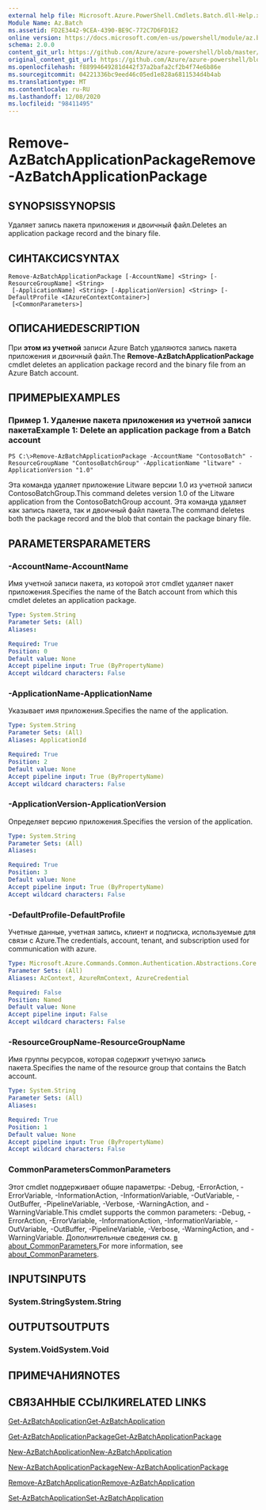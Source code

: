```yaml
---
external help file: Microsoft.Azure.PowerShell.Cmdlets.Batch.dll-Help.xml
Module Name: Az.Batch
ms.assetid: FD2E3442-9CEA-4390-BE9C-772C7D6FD1E2
online version: https://docs.microsoft.com/en-us/powershell/module/az.batch/remove-azbatchapplicationpackage
schema: 2.0.0
content_git_url: https://github.com/Azure/azure-powershell/blob/master/src/Batch/Batch/help/Remove-AzBatchApplicationPackage.md
original_content_git_url: https://github.com/Azure/azure-powershell/blob/master/src/Batch/Batch/help/Remove-AzBatchApplicationPackage.md
ms.openlocfilehash: f88994649281d442f37a2bafa2cf2b4f74e6b86e
ms.sourcegitcommit: 04221336bc9eed46c05ed1e828a6811534d4b4ab
ms.translationtype: MT
ms.contentlocale: ru-RU
ms.lasthandoff: 12/08/2020
ms.locfileid: "98411495"
---
```

# <span data-ttu-id="63df0-101">Remove-AzBatchApplicationPackage</span><span class="sxs-lookup"><span data-stu-id="63df0-101">Remove-AzBatchApplicationPackage</span></span>

## <span data-ttu-id="63df0-102">SYNOPSIS</span><span class="sxs-lookup"><span data-stu-id="63df0-102">SYNOPSIS</span></span>
<span data-ttu-id="63df0-103">Удаляет запись пакета приложения и двоичный файл.</span><span class="sxs-lookup"><span data-stu-id="63df0-103">Deletes an application package record and the binary file.</span></span>

## <span data-ttu-id="63df0-104">СИНТАКСИС</span><span class="sxs-lookup"><span data-stu-id="63df0-104">SYNTAX</span></span>

```
Remove-AzBatchApplicationPackage [-AccountName] <String> [-ResourceGroupName] <String>
 [-ApplicationName] <String> [-ApplicationVersion] <String> [-DefaultProfile <IAzureContextContainer>]
 [<CommonParameters>]
```

## <span data-ttu-id="63df0-105">ОПИСАНИЕ</span><span class="sxs-lookup"><span data-stu-id="63df0-105">DESCRIPTION</span></span>
<span data-ttu-id="63df0-106">При **этом из учетной** записи Azure Batch удаляются запись пакета приложения и двоичный файл.</span><span class="sxs-lookup"><span data-stu-id="63df0-106">The **Remove-AzBatchApplicationPackage** cmdlet deletes an application package record and the binary file from an Azure Batch account.</span></span>

## <span data-ttu-id="63df0-107">ПРИМЕРЫ</span><span class="sxs-lookup"><span data-stu-id="63df0-107">EXAMPLES</span></span>

### <span data-ttu-id="63df0-108">Пример 1. Удаление пакета приложения из учетной записи пакета</span><span class="sxs-lookup"><span data-stu-id="63df0-108">Example 1: Delete an application package from a Batch account</span></span>
```
PS C:\>Remove-AzBatchApplicationPackage -AccountName "ContosoBatch" -ResourceGroupName "ContosoBatchGroup" -ApplicationName "litware" -ApplicationVersion "1.0"
```

<span data-ttu-id="63df0-109">Эта команда удаляет приложение Litware версии 1.0 из учетной записи ContosoBatchGroup.</span><span class="sxs-lookup"><span data-stu-id="63df0-109">This command deletes version 1.0 of the Litware application from the ContosoBatchGroup account.</span></span>
<span data-ttu-id="63df0-110">Эта команда удаляет как запись пакета, так и двоичный файл пакета.</span><span class="sxs-lookup"><span data-stu-id="63df0-110">The command deletes both the package record and the blob that contain the package binary file.</span></span>

## <span data-ttu-id="63df0-111">PARAMETERS</span><span class="sxs-lookup"><span data-stu-id="63df0-111">PARAMETERS</span></span>

### <span data-ttu-id="63df0-112">-AccountName</span><span class="sxs-lookup"><span data-stu-id="63df0-112">-AccountName</span></span>
<span data-ttu-id="63df0-113">Имя учетной записи пакета, из которой этот cmdlet удаляет пакет приложения.</span><span class="sxs-lookup"><span data-stu-id="63df0-113">Specifies the name of the Batch account from which this cmdlet deletes an application package.</span></span>

```yaml
Type: System.String
Parameter Sets: (All)
Aliases:

Required: True
Position: 0
Default value: None
Accept pipeline input: True (ByPropertyName)
Accept wildcard characters: False
```

### <span data-ttu-id="63df0-114">-ApplicationName</span><span class="sxs-lookup"><span data-stu-id="63df0-114">-ApplicationName</span></span>
<span data-ttu-id="63df0-115">Указывает имя приложения.</span><span class="sxs-lookup"><span data-stu-id="63df0-115">Specifies the name of the application.</span></span>

```yaml
Type: System.String
Parameter Sets: (All)
Aliases: ApplicationId

Required: True
Position: 2
Default value: None
Accept pipeline input: True (ByPropertyName)
Accept wildcard characters: False
```

### <span data-ttu-id="63df0-116">-ApplicationVersion</span><span class="sxs-lookup"><span data-stu-id="63df0-116">-ApplicationVersion</span></span>
<span data-ttu-id="63df0-117">Определяет версию приложения.</span><span class="sxs-lookup"><span data-stu-id="63df0-117">Specifies the version of the application.</span></span>

```yaml
Type: System.String
Parameter Sets: (All)
Aliases:

Required: True
Position: 3
Default value: None
Accept pipeline input: True (ByPropertyName)
Accept wildcard characters: False
```

### <span data-ttu-id="63df0-118">-DefaultProfile</span><span class="sxs-lookup"><span data-stu-id="63df0-118">-DefaultProfile</span></span>
<span data-ttu-id="63df0-119">Учетные данные, учетная запись, клиент и подписка, используемые для связи с Azure.</span><span class="sxs-lookup"><span data-stu-id="63df0-119">The credentials, account, tenant, and subscription used for communication with azure.</span></span>

```yaml
Type: Microsoft.Azure.Commands.Common.Authentication.Abstractions.Core.IAzureContextContainer
Parameter Sets: (All)
Aliases: AzContext, AzureRmContext, AzureCredential

Required: False
Position: Named
Default value: None
Accept pipeline input: False
Accept wildcard characters: False
```

### <span data-ttu-id="63df0-120">-ResourceGroupName</span><span class="sxs-lookup"><span data-stu-id="63df0-120">-ResourceGroupName</span></span>
<span data-ttu-id="63df0-121">Имя группы ресурсов, которая содержит учетную запись пакета.</span><span class="sxs-lookup"><span data-stu-id="63df0-121">Specifies the name of the resource group that contains the Batch account.</span></span>

```yaml
Type: System.String
Parameter Sets: (All)
Aliases:

Required: True
Position: 1
Default value: None
Accept pipeline input: True (ByPropertyName)
Accept wildcard characters: False
```

### <span data-ttu-id="63df0-122">CommonParameters</span><span class="sxs-lookup"><span data-stu-id="63df0-122">CommonParameters</span></span>
<span data-ttu-id="63df0-123">Этот cmdlet поддерживает общие параметры: -Debug, -ErrorAction, -ErrorVariable, -InformationAction, -InformationVariable, -OutVariable, -OutBuffer, -PipelineVariable, -Verbose, -WarningAction, and -WarningVariable.</span><span class="sxs-lookup"><span data-stu-id="63df0-123">This cmdlet supports the common parameters: -Debug, -ErrorAction, -ErrorVariable, -InformationAction, -InformationVariable, -OutVariable, -OutBuffer, -PipelineVariable, -Verbose, -WarningAction, and -WarningVariable.</span></span> <span data-ttu-id="63df0-124">Дополнительные сведения см. [в about_CommonParameters.](http://go.microsoft.com/fwlink/?LinkID=113216)</span><span class="sxs-lookup"><span data-stu-id="63df0-124">For more information, see [about_CommonParameters](http://go.microsoft.com/fwlink/?LinkID=113216).</span></span>

## <span data-ttu-id="63df0-125">INPUTS</span><span class="sxs-lookup"><span data-stu-id="63df0-125">INPUTS</span></span>

### <span data-ttu-id="63df0-126">System.String</span><span class="sxs-lookup"><span data-stu-id="63df0-126">System.String</span></span>

## <span data-ttu-id="63df0-127">OUTPUTS</span><span class="sxs-lookup"><span data-stu-id="63df0-127">OUTPUTS</span></span>

### <span data-ttu-id="63df0-128">System.Void</span><span class="sxs-lookup"><span data-stu-id="63df0-128">System.Void</span></span>

## <span data-ttu-id="63df0-129">ПРИМЕЧАНИЯ</span><span class="sxs-lookup"><span data-stu-id="63df0-129">NOTES</span></span>

## <span data-ttu-id="63df0-130">СВЯЗАННЫЕ ССЫЛКИ</span><span class="sxs-lookup"><span data-stu-id="63df0-130">RELATED LINKS</span></span>

[<span data-ttu-id="63df0-131">Get-AzBatchApplication</span><span class="sxs-lookup"><span data-stu-id="63df0-131">Get-AzBatchApplication</span></span>](./Get-AzBatchApplication.md)

[<span data-ttu-id="63df0-132">Get-AzBatchApplicationPackage</span><span class="sxs-lookup"><span data-stu-id="63df0-132">Get-AzBatchApplicationPackage</span></span>](./Get-AzBatchApplicationPackage.md)

[<span data-ttu-id="63df0-133">New-AzBatchApplication</span><span class="sxs-lookup"><span data-stu-id="63df0-133">New-AzBatchApplication</span></span>](./New-AzBatchApplication.md)

[<span data-ttu-id="63df0-134">New-AzBatchApplicationPackage</span><span class="sxs-lookup"><span data-stu-id="63df0-134">New-AzBatchApplicationPackage</span></span>](./New-AzBatchApplicationPackage.md)

[<span data-ttu-id="63df0-135">Remove-AzBatchApplication</span><span class="sxs-lookup"><span data-stu-id="63df0-135">Remove-AzBatchApplication</span></span>](./Remove-AzBatchApplication.md)

[<span data-ttu-id="63df0-136">Set-AzBatchApplication</span><span class="sxs-lookup"><span data-stu-id="63df0-136">Set-AzBatchApplication</span></span>](./Set-AzBatchApplication.md)


